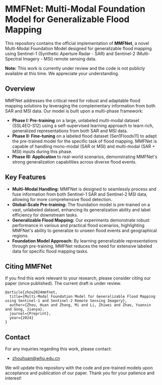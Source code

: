 # MMFNet: Multi-Modal Foundation Model for Generalizable Flood Mapping

This repository contains the official implementation of **MMFNet**, a novel Multi-Modal Foundation Model designed for generalizable flood mapping using Sentinel-1 (Synthetic Aperture Radar - SAR) and Sentinel-2 (Multi-Spectral Imagery - MSI) remote sensing data.

**Note:** This work is currently under review and the code is not publicly available at this time. We appreciate your understanding.

## Overview

MMFNet addresses the critical need for robust and adaptable flood mapping solutions by leveraging the complementary information from both SAR and MSI data. Our model is built upon a multi-phase framework:

* **Phase I: Pre-training** on a large, unlabeled multi-modal dataset (SSL4EO-S12) using a self-supervised learning approach to learn rich, generalized representations from both SAR and MSI data.
* **Phase II: Fine-tuning** on a labeled flood dataset (Sen1Floods11) to adapt the pre-trained model for the specific task of flood mapping. MMFNet is capable of handling mono-modal (SAR or MSI) and multi-modal (SAR + MSI) inputs during this phase.
* **Phase III: Application** to real-world scenarios, demonstrating MMFNet's strong generalization capabilities across diverse flood events.

## Key Features

* **Multi-Modal Handling:** MMFNet is designed to seamlessly process and fuse information from both Sentinel-1 SAR and Sentinel-2 MSI data, allowing for more comprehensive flood detection.
* **Global-Scale Pre-training:** The foundation model is pre-trained on a vast, unlabeled dataset, enhancing its generalization ability and label efficiency for downstream tasks.
* **Generalizable Flood Mapping:** Our experiments demonstrate robust performance in various and practical flood scenarios, highlighting MMFNet's ability to generalize to unseen flood events and geographical regions.
* **Foundation Model Approach:** By learning generalizable representations through pre-training, MMFNet reduces the need for extensive labeled data for specific flood mapping tasks.

## Citing MMFNet

If you find this work relevant to your research, please consider citing our paper (once published). The current draft is under review.

```
@article{zhou2024mmfnet,
  title={Multi-Modal Foundation Model for Generalizable Flood Mapping using Sentinel-1 and Sentinel-2 Remote Sensing Imagery},
  author={Zhou, Huan and Zhang, Mi and Li, Zhiwei and Zhao, Yuanxin and Gong, Jianya},
  journal={Preprint},
  year={2024}
}
```

## Contact

For any inquiries regarding this work, please contact:

* zhouhuan@whu.edu.cn

We will update this repository with the code and pre-trained models upon acceptance and publication of our paper. Thank you for your patience and interest!
